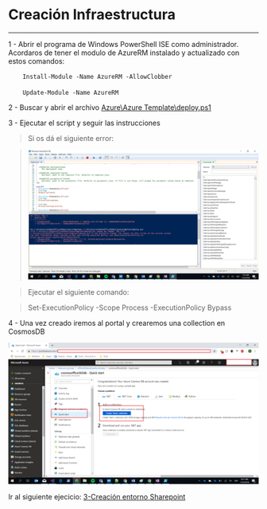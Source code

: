 # Creación Infraestructura

----------


1 - Abrir el programa de Windows PowerShell ISE como administrador.  Acordaros de tener el modulo de AzureRM instalado y actualizado con estos comandos:
```	
	Install-Module -Name AzureRM -AllowClobber
	
	Update-Module -Name AzureRM
```

2 - Buscar y abrir el archivo [Azure\Azure Template\deploy.ps1](../../AzureTemplate/deploy.ps1)  


3 -  Ejecutar el script y seguir las instrucciones


> Si os dá el siguiente error:

> ![alt text](../media/Infraestructure/error.png)


> Ejecutar el siguiente comando:


> 	Set-ExecutionPolicy -Scope Process -ExecutionPolicy Bypass


4 - Una vez creado iremos al portal y crearemos una collection en CosmosDB

![alt text](../media/Infraestructure/cosmoscollection.png)

Ir al siguiente ejecicio: [3-Creación entorno Sharepoint](../3_Creación_entorno_Sharepoint/readme.md)




